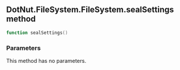 ## DotNut.FileSystem.FileSystem.sealSettings method


```lua
function sealSettings()
```


### Parameters

This method has no parameters.

